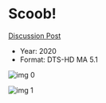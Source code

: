 # Scoob!

[Discussion Post](https://www.avsforum.com/threads/bass-eq-for-filtered-movies.2995212/post-59945536)

* Year: 2020
* Format: DTS-HD MA 5.1

![img 0](https://i.imgur.com/my9oL6F.jpg)

![img 1](https://i.imgur.com/QRz4cFb.png)

